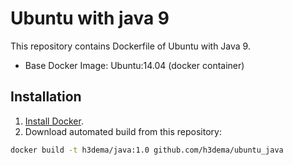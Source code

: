 # Ubuntu with java 9

This repository contains Dockerfile of Ubuntu with Java 9.


* Base Docker Image: Ubuntu:14.04 (docker container)

## Installation

1. [Install Docker](https://docs.docker.com/engine/installation/).
2. Download automated build from this repository:
```bash
docker build -t h3dema/java:1.0 github.com/h3dema/ubuntu_java
```
